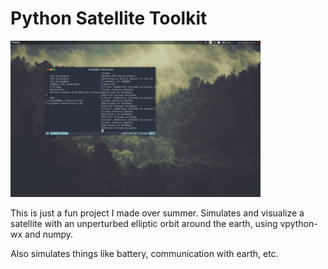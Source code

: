 # Python Satellite Toolkit

<img src="images/demo.gif" alt="Drawing" style="width: 400px;"/>

This is just a fun project I made over summer. Simulates and visualize a satellite with an unperturbed elliptic orbit around the earth, using vpython-wx and numpy.

Also simulates things like battery, communication with earth, etc.
